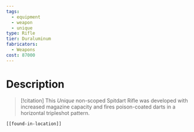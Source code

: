 ```yaml
---
tags:
  - equipment
  - weapon
  - unique
type: Rifle
tier: Duraluminum
fabricators:
  - Weapons
cost: 87000
---
```

# Description
> [!citation]
> This *Unique* non-scoped Spitdart Rifle was developed with increased magazine capacity and fires poison-coated darts in a horizontal tripleshot pattern.

```meta-bind-embed
[[found-in-location]]
```